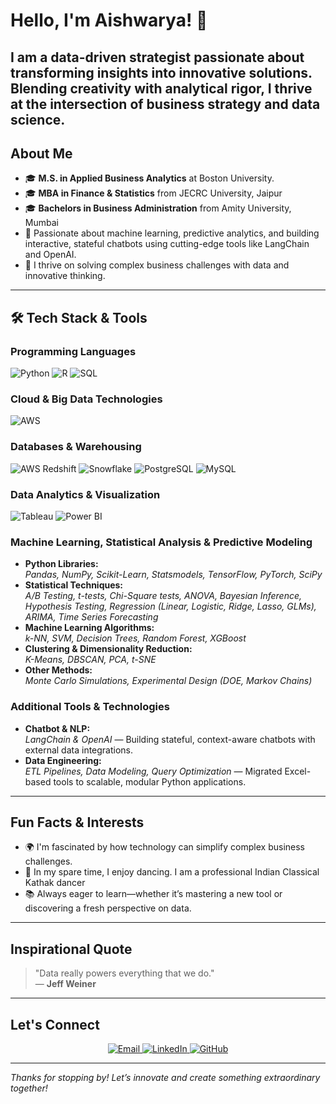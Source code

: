 # Hello, I'm Aishwarya! 👋

I am a data-driven strategist passionate about transforming insights into innovative solutions. Blending creativity with analytical rigor, I thrive at the intersection of business strategy and data science.
---

## About Me

- 🎓 **M.S. in Applied Business Analytics** at Boston University.
- 🎓 **MBA in Finance & Statistics** from JECRC University, Jaipur  
- 🎓 **Bachelors in Business Administration** from Amity University, Mumbai    
- 💬 Passionate about machine learning, predictive analytics, and building interactive, stateful chatbots using cutting-edge tools like LangChain and OpenAI.
- 🌟 I thrive on solving complex business challenges with data and innovative thinking.

---

## 🛠️ Tech Stack & Tools

### Programming Languages
<p align="left">
  <img src="https://img.shields.io/badge/Python-3776AB?style=for-the-badge&logo=python&logoColor=white" alt="Python" />
  <img src="https://img.shields.io/badge/R-276DC3?style=for-the-badge&logo=r&logoColor=white" alt="R" />
  <img src="https://img.shields.io/badge/SQL-4479A1?style=for-the-badge&logo=postgresql&logoColor=white" alt="SQL" />
</p>

### Cloud & Big Data Technologies
<p align="left">
  <img src="https://img.shields.io/badge/AWS-FF9900?style=for-the-badge&logo=amazon-aws&logoColor=white" alt="AWS" />
</p>

### Databases & Warehousing
<p align="left">
  <img src="https://img.shields.io/badge/AWS%20Redshift-232F3E?style=for-the-badge&logo=amazon-aws&logoColor=white" alt="AWS Redshift" />
  <img src="https://img.shields.io/badge/Snowflake-0078D4?style=for-the-badge&logo=snowflake&logoColor=white" alt="Snowflake" />
  <img src="https://img.shields.io/badge/PostgreSQL-336791?style=for-the-badge&logo=postgresql&logoColor=white" alt="PostgreSQL" />
  <img src="https://img.shields.io/badge/MySQL-4479A1?style=for-the-badge&logo=mysql&logoColor=white" alt="MySQL" />
</p>

### Data Analytics & Visualization
<p align="left">
  <img src="https://img.shields.io/badge/Tableau-E97627?style=for-the-badge&logo=tableau&logoColor=white" alt="Tableau" />
  <img src="https://img.shields.io/badge/PowerBI-F2C811?style=for-the-badge&logo=power-bi&logoColor=black" alt="Power BI" />
</p>

### Machine Learning, Statistical Analysis & Predictive Modeling
- **Python Libraries:**  
  *Pandas, NumPy, Scikit-Learn, Statsmodels, TensorFlow, PyTorch, SciPy*
- **Statistical Techniques:**  
  *A/B Testing, t-tests, Chi-Square tests, ANOVA, Bayesian Inference, Hypothesis Testing, Regression (Linear, Logistic, Ridge, Lasso, GLMs), ARIMA, Time Series Forecasting*
- **Machine Learning Algorithms:**  
  *k-NN, SVM, Decision Trees, Random Forest, XGBoost*
- **Clustering & Dimensionality Reduction:**  
  *K-Means, DBSCAN, PCA, t-SNE*
- **Other Methods:**  
  *Monte Carlo Simulations, Experimental Design (DOE, Markov Chains)*

### Additional Tools & Technologies
- **Chatbot & NLP:**  
  *LangChain & OpenAI* — Building stateful, context-aware chatbots with external data integrations.
- **Data Engineering:**  
  *ETL Pipelines, Data Modeling, Query Optimization* — Migrated Excel-based tools to scalable, modular Python applications.

---

## Fun Facts & Interests

- 🌍 I'm fascinated by how technology can simplify complex business challenges.
- 🎨 In my spare time, I enjoy dancing. I am a professional Indian Classical Kathak dancer
- 📚 Always eager to learn—whether it’s mastering a new tool or discovering a fresh perspective on data.

---

## Inspirational Quote

> "Data really powers everything that we do."  
> — **Jeff Weiner**

---

## Let's Connect

<p align="center">
  <a href="mailto:aish7@bu.edu">
    <img src="https://img.shields.io/badge/Email-D14836?style=for-the-badge&logo=gmail&logoColor=white" alt="Email">
  </a>
  <a href="https://www.linkedin.com/in/aishwarya-malhotra/">
    <img src="https://img.shields.io/badge/LinkedIn-0A66C2?style=for-the-badge&logo=linkedin&logoColor=white" alt="LinkedIn">
  </a>
  <a href="https://github.com/yourgithubusername">
    <img src="https://img.shields.io/badge/GitHub-181717?style=for-the-badge&logo=github&logoColor=white" alt="GitHub">
  </a>
</p>

---

*Thanks for stopping by! Let’s innovate and create something extraordinary together!*
